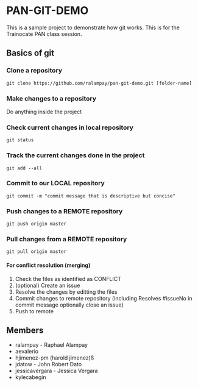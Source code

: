 # PAN-GIT-DEMO

This is a sample project to demonstrate how git works. This is for the Trainocate PAN class session.

## Basics of git

### Clone a repository

```
git clone https://github.com/ralampay/pan-git-demo.git [folder-name]
```

### Make changes to a repository

Do anything inside the project

### Check current changes in local repository

```
git status
```

### Track the current changes done in the project

```
git add --all
```

### Commit to our LOCAL repository

```
git commit -m "commit message that is descriptive but concise"
```

### Push changes to a REMOTE repository

```
git push origin master
```

### Pull changes from a REMOTE repository

```
git pull origin master
```

#### For conflict resolution (merging)

1. Check the files as identified as CONFLICT
2. (optional) Create an issue
3. Resolve the changes by editting the files
4. Commit changes to remote repository (including Resolves #issueNo in commit message optionally close an issue)
5. Push to remote

## Members

* ralampay - Raphael Alampay
* aevalerio
* hjimenez-pm (harold jimenez)ß
* jdatow - John Robert Dato
* jessicavergara - Jessica Vergara
* kylecabegin
